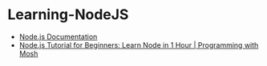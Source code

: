 # Learning-NodeJS

- [Node.js Documentation](https://nodejs.org/docs/latest/api/)
- [Node.js Tutorial for Beginners: Learn Node in 1 Hour | Programming with Mosh](https://youtu.be/TlB_eWDSMt4?feature=shared)

